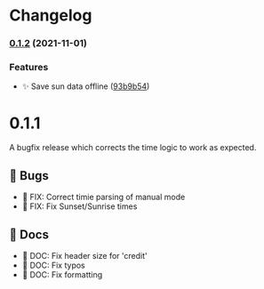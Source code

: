 # Changelog

### [0.1.2](https://github.com/selfire1/obsidian-luna-dark-mode/compare/0.1.1...0.1.2) (2021-11-01)


### Features

* ✨ Save sun data offline ([93b9b54](https://github.com/selfire1/obsidian-luna-dark-mode/commit/93b9b543493a6108e131bd10371d2fc5d4a513c0))

# 0.1.1
A bugfix release which corrects the time logic to work as expected.

## 🐛 Bugs
- 🐛 FIX: Correct timie parsing of manual mode
- 🐛 FIX: Fix Sunset/Sunrise times

## 📝 Docs
- 📝 DOC: Fix header size for 'credit'
- 📝 DOC: Fix typos
- 📝 DOC: Fix formatting